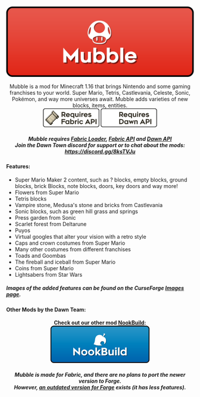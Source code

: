 [![Mubble](https://raw.githubusercontent.com/DawnTeamMC/DawnTeamMC/master/mubble/header.png)](https://www.curseforge.com/minecraft/mc-mods/mubble)

<p align="center">
	Mubble is a mod for Minecraft 1.16 that brings Nintendo and some gaming franchises to your world. Super Mario, Tetris, Castlevania, Celeste, Sonic, Pokémon, and way more universes await. Mubble adds varieties of new blocks, items, entities.<br>
	<a href="https://www.curseforge.com/minecraft/mc-mods/fabric-api"><img title="Requires Fabric API" height="50" src="https://raw.githubusercontent.com/DawnTeamMC/DawnTeamMC/master/fabric_api/required.png"></a>
	<a href="https://www.curseforge.com/minecraft/mc-mods/dawn"><img title="Requires Dawn API" height="50" src="https://raw.githubusercontent.com/DawnTeamMC/DawnTeamMC/master/dawn_api/required.png"></a><br>
</p>

<h5 align="center">
	Mubble requires <a href="https://fabricmc.net/use/">Fabric Loader</a>, <a href="https://www.curseforge.com/minecraft/mc-mods/fabric-api">Fabric API</a> and <a href="https://www.curseforge.com/minecraft/mc-mods/dawn">Dawn API</a><br>
	Join the Dawn Town discord for support or to chat about the mods: <a href="https://discord.gg/8ksTVJu">https://discord.gg/8ksTVJu</a><br>
</h5>

#### Features:

* Super Mario Maker 2 content, such as ? blocks, empty blocks, ground blocks, brick Blocks, note blocks, doors, key doors and way more!
* Flowers from Super Mario
* Tetris blocks
* Vampire stone, Medusa's stone and bricks from Castlevania
* Sonic blocks, such as green hill grass and springs
* Press garden from Sonic
* Scarlet forest from Deltarune
* Puyos
* Virtual googles that alter your vision with a retro style
* Caps and crown costumes from Super Mario
* Many other costumes from different franchises
* Toads and Goombas
* The fireball and iceball from Super Mario
* Coins from Super Mario
* Lightsabers from Star Wars

##### Images of the added features can be found on the CurseForge [Images page](https://www.curseforge.com/minecraft/mc-mods/mubble/screenshots).


#### Other Mods by the Dawn Team:
<p align="center">
	<strong>Check out our other mod <a href="https://www.curseforge.com/minecraft/mc-mods/nookbuild">NookBuild</a>:</strong><br>
	<a href="https://www.curseforge.com/minecraft/mc-mods/nookbuild"><img title="NookBuild" height="100" src="https://raw.githubusercontent.com/DawnTeamMC/DawnTeamMC/master/nookbuild/header.png"></a><br>
</p>

<h5 align="center">
	Mubble is made for Fabric, and there are no plans to port the newer version to Forge.<br>
	However, <a href="https://www.curseforge.com/minecraft/mc-mods/mubble-forge">an outdated version for Forge</a> exists (it has less features).<br>
</h5>